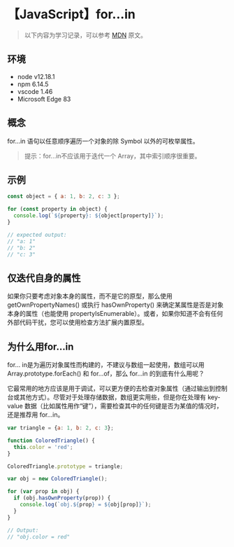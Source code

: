 # 【JavaScript】for...in

> 以下内容为学习记录，可以参考 [MDN][1] 原文。

## 环境

- node v12.18.1
- npm 6.14.5
- vscode 1.46
- Microsoft Edge 83

## 概念

for...in 语句以任意顺序遍历一个对象的除 Symbol 以外的可枚举属性。

> 提示：for...in不应该用于迭代一个 Array，其中索引顺序很重要。

## 示例

```js
const object = { a: 1, b: 2, c: 3 };

for (const property in object) {
  console.log(`${property}: ${object[property]}`);
}

// expected output:
// "a: 1"
// "b: 2"
// "c: 3"
```

## 仅迭代自身的属性

如果你只要考虑对象本身的属性，而不是它的原型，那么使用 getOwnPropertyNames() 或执行 hasOwnProperty() 来确定某属性是否是对象本身的属性（也能使用 propertyIsEnumerable）。或者，如果你知道不会有任何外部代码干扰，您可以使用检查方法扩展内置原型。


## 为什么用for...in

for... in是为遍历对象属性而构建的，不建议与数组一起使用，数组可以用 Array.prototype.forEach() 和 for...of，那么 for...in 的到底有什么用呢？

它最常用的地方应该是用于调试，可以更方便的去检查对象属性（通过输出到控制台或其他方式）。尽管对于处理存储数据，数组更实用些，但是你在处理有 key-value 数据（比如属性用作“键”），需要检查其中的任何键是否为某值的情况时，还是推荐用 for...in。

```js
var triangle = {a: 1, b: 2, c: 3};

function ColoredTriangle() {
  this.color = 'red';
}

ColoredTriangle.prototype = triangle;

var obj = new ColoredTriangle();

for (var prop in obj) {
  if (obj.hasOwnProperty(prop)) {
    console.log(`obj.${prop} = ${obj[prop]}`);
  } 
}

// Output:
// "obj.color = red"
```

[1]: https://developer.mozilla.org/zh-CN/docs/Web/JavaScript/Reference/Statements/for...in
